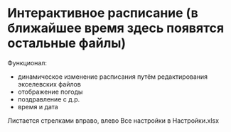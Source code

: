 # Интерактивное расписание (в ближайшее время здесь появятся остальные файлы)

Функционал:
- динамическое изменение расписания путём редактирования экселевских файлов
- отображение погоды
- поздравление с д.р.
- время и дата

Листается стрелками вправо, влево
Все настройки в Настройки.xlsx
